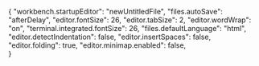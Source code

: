 {
    "workbench.startupEditor": "newUntitledFile",
    "files.autoSave": "afterDelay",
    "editor.fontSize": 26,
    "editor.tabSize": 2,
    "editor.wordWrap": "on",
    "terminal.integrated.fontSize": 26,
    "files.defaultLanguage": "html",
    "editor.detectIndentation": false,
		"editor.insertSpaces": false,
		"editor.folding": true,
    "editor.minimap.enabled": false,            
}
